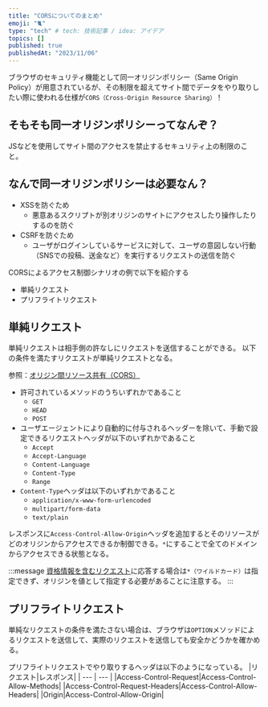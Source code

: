 ```yaml
---
title: "CORSについてのまとめ"
emoji: "🐈"
type: "tech" # tech: 技術記事 / idea: アイデア
topics: []
published: true
publishedAt: "2023/11/06"
---
```


ブラウザのセキュリティ機能として同一オリジンポリシー（Same Origin Policy）が用意されているが、その制限を超えてサイト間でデータをやり取りしたい際に使われる仕様が`CORS（Cross-Origin Resource Sharing）`！

## そもそも同一オリジンポリシーってなんぞ？
JSなどを使用してサイト間のアクセスを禁止するセキュリティ上の制限のこと。

## なんで同一オリジンポリシーは必要なん？
- XSSを防ぐため
  - 悪意あるスクリプトが別オリジンのサイトにアクセスしたり操作したりするのを防ぐ
- CSRFを防ぐため
  - ユーザがログインしているサービスに対して、ユーザの意図しない行動（SNSでの投稿、送金など）を実行するリクエストの送信を防ぐ

CORSによるアクセス制御シナリオの例で以下を紹介する
- 単純リクエスト
- プリフライトリクエスト

## 単純リクエスト
単純リクエストは相手側の許なしにリクエストを送信することができる。
以下の条件を満たすリクエストが単純リクエストとなる。

参照：[オリジン間リソース共有（CORS）](https://developer.mozilla.org/ja/docs/Web/HTTP/CORS#%E5%8D%98%E7%B4%94%E3%83%AA%E3%82%AF%E3%82%A8%E3%82%B9%E3%83%88)
- 許可されているメソッドのうちいずれかであること
  - `GET`
  - `HEAD`
  - `POST`
- ユーザエージェントにより自動的に付与されるヘッダーを除いて、手動で設定できるリクエストヘッダが以下のいずれかであること
  - `Accept`
  - `Accept-Language`
  - `Content-Language`
  - `Content-Type`
  - `Range`
- `Content-Type`ヘッダは以下のいずれかであること
  - `application/x-www-form-urlencoded`
  - `multipart/form-data`
  - `text/plain`

レスポンスに`Access-Control-Allow-Origin`ヘッダを追加するとそのリソースがどのオリジンからアクセスできるか制御できる。`*`にすることで全てのドメインからアクセスできる状態となる。

:::message
[資格情報を含むリクエスト](https://developer.mozilla.org/ja/docs/Web/HTTP/CORS#%E8%B3%87%E6%A0%BC%E6%83%85%E5%A0%B1%E3%82%92%E5%90%AB%E3%82%80%E3%83%AA%E3%82%AF%E3%82%A8%E3%82%B9%E3%83%88)に応答する場合は`*（ワイルドカード）`は指定できず、オリジンを値として指定する必要があることに注意する。
:::

## プリフライトリクエスト
単純なリクエストの条件を満たさない場合は、ブラウザは`OPTION`メソッドによるリクエストを送信して、実際のリクエストを送信しても安全かどうかを確かめる。

プリフライトリクエストでやり取りするヘッダは以下のようになっている。
|リクエスト|レスポンス|
| --- | --- |
|Access-Control-Request|Access-Control-Allow-Methods|
|Access-Control-Request-Headers|Access-Control-Allow-Headers|
|Origin|Access-Control-Allow-Origin|